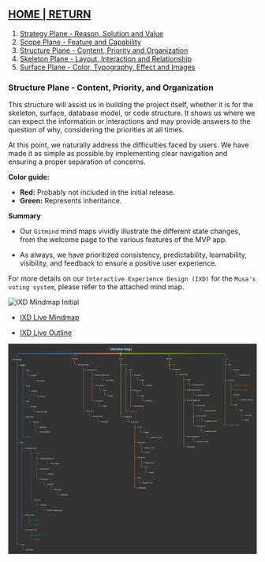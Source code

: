 ## [HOME | RETURN](https://github.com/plexoio/musa/blob/main/documentation/readme/user-centric/user-centric.md)

1. [Strategy Plane - Reason, Solution and Value](https://github.com/plexoio/musa/blob/main/documentation/readme/user-centric/strategy.md)
2. [Scope Plane - Feature and Capability](https://github.com/plexoio/musa/blob/main/documentation/readme/user-centric/scope.md)
3. [Structure Plane - Content, Priority and Organization](https://github.com/plexoio/musa/blob/main/documentation/readme/user-centric/structure.md)
4. [Skeleton Plane - Layout, Interaction and Relationship](https://github.com/plexoio/musa/blob/main/documentation/readme/user-centric/skeleton.md)
5. [Surface Plane - Color, Typography, Effect and Images](https://github.com/plexoio/musa/blob/main/documentation/readme/user-centric/surface.md)

### Structure Plane - Content, Priority, and Organization

This structure will assist us in building the project itself, whether it is for the skeleton, surface, database model, or code structure. It shows us where we can expect the information or interactions and may provide answers to the question of why, considering the priorities at all times.

At this point, we naturally address the difficulties faced by users. We have made it as simple as possible by implementing clear navigation and ensuring a proper separation of concerns.

**Color guide:**

- **Red:** Probably not included in the initial release.
- **Green:** Represents inheritance.

**Summary**

- Our `Gitmind` mind maps vividly illustrate the different state changes, from the welcome page to the various features of the MVP app.

- As always, we have prioritized consistency, predictability, learnability, visibility, and feedback to ensure a positive user experience.

For more details on our `Interactive Experience Design (IXD)` for the `Musa's voting system`, please refer to the attached mind map.

![IXD Mindmap Initial](https://github.com/plexoio/musa/main/documentation/assets/img/user-centric/initial-IXD.png)

- [IXD Live Mindmap](https://gitmind.com/app/docs/mebd8tio)

- [IXD Live Outline](https://gitmind.com/app/docs/mebd8tio?view=outline)

![IXD Mindmap](https://github.com/plexoio/musa/blob/main/documentation/assets/img/user-centric/IXD.png)